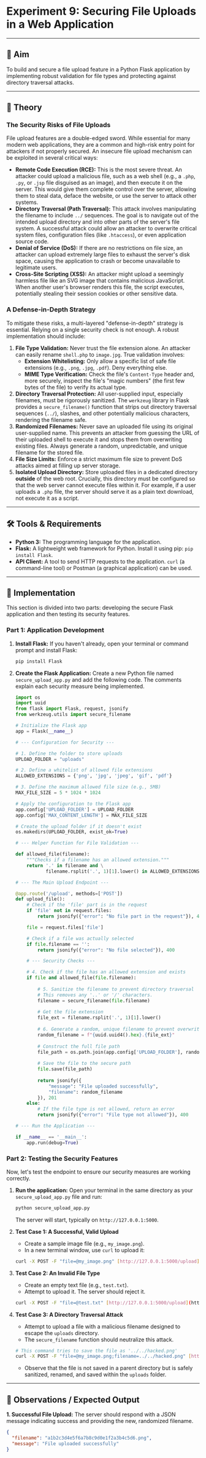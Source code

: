 # Experiment 9: Securing File Uploads in a Web Application

---

## 🎯 Aim
To build and secure a file upload feature in a Python Flask application by implementing robust validation for file types and protecting against directory traversal attacks.

---

## 📖 Theory

### The Security Risks of File Uploads
File upload features are a double-edged sword. While essential for many modern web applications, they are a common and high-risk entry point for attackers if not properly secured. An insecure file upload mechanism can be exploited in several critical ways:

* **Remote Code Execution (RCE):** This is the most severe threat. An attacker could upload a malicious file, such as a web shell (e.g., a `.php`, `.py`, or `.jsp` file disguised as an image), and then execute it on the server. This would give them complete control over the server, allowing them to steal data, deface the website, or use the server to attack other systems.
* **Directory Traversal (Path Traversal):** This attack involves manipulating the filename to include `../` sequences. The goal is to navigate out of the intended upload directory and into other parts of the server's file system. A successful attack could allow an attacker to overwrite critical system files, configuration files (like `.htaccess`), or even application source code.
* **Denial of Service (DoS):** If there are no restrictions on file size, an attacker can upload extremely large files to exhaust the server's disk space, causing the application to crash or become unavailable to legitimate users.
* **Cross-Site Scripting (XSS):** An attacker might upload a seemingly harmless file like an SVG image that contains malicious JavaScript. When another user's browser renders this file, the script executes, potentially stealing their session cookies or other sensitive data.

### A Defense-in-Depth Strategy
To mitigate these risks, a multi-layered "defense-in-depth" strategy is essential. Relying on a single security check is not enough. A robust implementation should include:

1.  **File Type Validation:** Never trust the file extension alone. An attacker can easily rename `shell.php` to `image.jpg`. True validation involves:
    * **Extension Whitelisting:** Only allow a specific list of safe file extensions (e.g., `.png`, `.jpg`, `.pdf`). Deny everything else.
    * **MIME Type Verification:** Check the file's `Content-Type` header and, more securely, inspect the file's "magic numbers" (the first few bytes of the file) to verify its actual type.
2.  **Directory Traversal Protection:** All user-supplied input, especially filenames, must be rigorously sanitized. The `werkzeug` library in Flask provides a `secure_filename()` function that strips out directory traversal sequences (`../`), slashes, and other potentially malicious characters, rendering the filename safe.
3.  **Randomized Filenames:** Never save an uploaded file using its original user-supplied name. This prevents an attacker from guessing the URL of their uploaded shell to execute it and stops them from overwriting existing files. Always generate a random, unpredictable, and unique filename for the stored file.
4.  **File Size Limits:** Enforce a strict maximum file size to prevent DoS attacks aimed at filling up server storage.
5.  **Isolated Upload Directory:** Store uploaded files in a dedicated directory **outside** of the web root. Crucially, this directory must be configured so that the web server cannot execute files within it. For example, if a user uploads a `.php` file, the server should serve it as a plain text download, not execute it as a script.

---

## 🛠️ Tools & Requirements
* **Python 3:** The programming language for the application.
* **Flask:** A lightweight web framework for Python. Install it using pip: `pip install Flask`.
* **API Client:** A tool to send HTTP requests to the application. `curl` (a command-line tool) or Postman (a graphical application) can be used.

---

## 👣 Implementation

This section is divided into two parts: developing the secure Flask application and then testing its security features.

### Part 1: Application Development

1.  **Install Flask:** If you haven't already, open your terminal or command prompt and install Flask:
    ```bash
    pip install Flask
    ```

2.  **Create the Flask Application:** Create a new Python file named `secure_upload_app.py` and add the following code. The comments explain each security measure being implemented.

    ```python
    import os
    import uuid
    from flask import Flask, request, jsonify
    from werkzeug.utils import secure_filename

    # Initialize the Flask app
    app = Flask(__name__)

    # --- Configuration for Security ---

    # 1. Define the folder to store uploads
    UPLOAD_FOLDER = "uploads"

    # 2. Define a whitelist of allowed file extensions
    ALLOWED_EXTENSIONS = {'png', 'jpg', 'jpeg', 'gif', 'pdf'}

    # 3. Define the maximum allowed file size (e.g., 5MB)
    MAX_FILE_SIZE = 5 * 1024 * 1024

    # Apply the configuration to the Flask app
    app.config['UPLOAD_FOLDER'] = UPLOAD_FOLDER
    app.config['MAX_CONTENT_LENGTH'] = MAX_FILE_SIZE

    # Create the upload folder if it doesn't exist
    os.makedirs(UPLOAD_FOLDER, exist_ok=True)

    # --- Helper Function for File Validation ---

    def allowed_file(filename):
        """Checks if a filename has an allowed extension."""
        return '.' in filename and \
               filename.rsplit('.', 1)[1].lower() in ALLOWED_EXTENSIONS

    # --- The Main Upload Endpoint ---

    @app.route('/upload', methods=['POST'])
    def upload_file():
        # Check if the 'file' part is in the request
        if 'file' not in request.files:
            return jsonify({"error": "No file part in the request"}), 400

        file = request.files['file']

        # Check if a file was actually selected
        if file.filename == '':
            return jsonify({"error": "No file selected"}), 400

        # --- Security Checks ---

        # 4. Check if the file has an allowed extension and exists
        if file and allowed_file(file.filename):
            
            # 5. Sanitize the filename to prevent directory traversal
            # This removes any '..' or '/' characters.
            filename = secure_filename(file.filename)
            
            # Get the file extension
            file_ext = filename.rsplit('.', 1)[1].lower()
            
            # 6. Generate a random, unique filename to prevent overwrites and guessing
            random_filename = f"{uuid.uuid4().hex}.{file_ext}"
            
            # Construct the full file path
            file_path = os.path.join(app.config['UPLOAD_FOLDER'], random_filename)
            
            # Save the file to the secure path
            file.save(file_path)
            
            return jsonify({
                "message": "File uploaded successfully",
                "filename": random_filename
            }), 201
        else:
            # If the file type is not allowed, return an error
            return jsonify({"error": "File type not allowed"}), 400

    # --- Run the Application ---

    if __name__ == '__main__':
        app.run(debug=True)
    ```

### Part 2: Testing the Security Features

Now, let's test the endpoint to ensure our security measures are working correctly.

1.  **Run the application:** Open your terminal in the same directory as your `secure_upload_app.py` file and run:
    ```bash
    python secure_upload_app.py
    ```
    The server will start, typically on `http://127.0.0.1:5000`.

2.  **Test Case 1: A Successful, Valid Upload**
    * Create a sample image file (e.g., `my_image.png`).
    * In a new terminal window, use `curl` to upload it:
    ```bash
    curl -X POST -F "file=@my_image.png" [http://127.0.0.1:5000/upload](http://127.0.0.1:5000/upload)
    ```

3.  **Test Case 2: An Invalid File Type**
    * Create an empty text file (e.g., `test.txt`).
    * Attempt to upload it. The server should reject it.
    ```bash
    curl -X POST -F "file=@test.txt" [http://127.0.0.1:5000/upload](http://127.0.0.1:5000/upload)
    ```

4.  **Test Case 3: A Directory Traversal Attack**
    * Attempt to upload a file with a malicious filename designed to escape the `uploads` directory.
    * The `secure_filename` function should neutralize this attack.
    ```bash
    # This command tries to save the file as '../../hacked.png'
    curl -X POST -F "file=@my_image.png;filename=../../hacked.png" [http://127.0.0.1:5000/upload](http://127.0.0.1:5000/upload)
    ```
    * Observe that the file is not saved in a parent directory but is safely sanitized, renamed, and saved within the `uploads` folder.

---

## 👀 Observations / Expected Output

**1. Successful File Upload:**
The server should respond with a JSON message indicating success and providing the new, randomized filename.

```json
{
  "filename": "a1b2c3d4e5f6a7b8c9d0e1f2a3b4c5d6.png",
  "message": "File uploaded successfully"
}